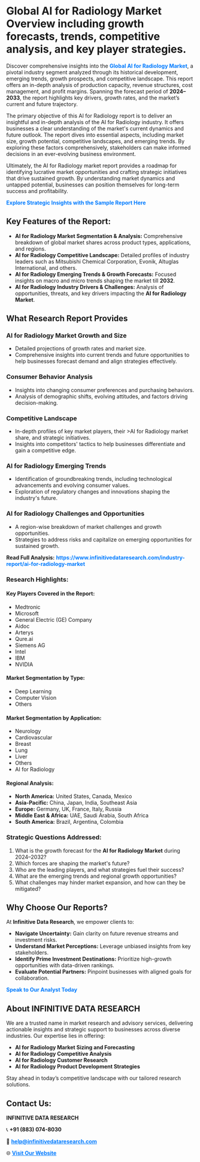 <h1>Global AI for Radiology Market Overview including growth forecasts, trends, competitive analysis, and key player strategies.</h1>
<p>
Discover comprehensive insights into the 
<a href="https://www.infinitivedataresearch.com/industry-report/ai-for-radiology-market" rel="dofollow" style="color: #007BFF; text-decoration: none;"><strong>Global AI for Radiology Market</strong></a>, a pivotal industry segment analyzed through its historical development, emerging trends, growth prospects, and competitive landscape. This report offers an in-depth analysis of production capacity, revenue structures, cost management, and profit margins. Spanning the forecast period of <strong>2024–2033</strong>, the report highlights key drivers, growth rates, and the market’s current and future trajectory.
</p>
<p>
The primary objective of this AI for Radiology report is to deliver an insightful and in-depth analysis of the AI for Radiology industry. It offers businesses a clear understanding of the market's current dynamics and future outlook. The report dives into essential aspects, including market size, growth potential, competitive landscapes, and emerging trends. By exploring these factors comprehensively, stakeholders can make informed decisions in an ever-evolving business environment.
</p>
<p>
Ultimately, the AI for Radiology market report provides a roadmap for identifying lucrative market opportunities and crafting strategic initiatives that drive sustained growth. By understanding market dynamics and untapped potential, businesses can position themselves for long-term success and profitability.
</p>
<p>
<a href="https://www.infinitivedataresearch.com/request-sample/reportId=111631" style="color: #007BFF; text-decoration: none;"><strong>Explore Strategic Insights with the Sample Report Here</strong></a>
</p>

<h2>Key Features of the Report:</h2>
<ul>
<li><strong>AI for Radiology Market Segmentation & Analysis:</strong> Comprehensive breakdown of global market shares across product types, applications, and regions.</li>
<li><strong>AI for Radiology Competitive Landscape:</strong> Detailed profiles of industry leaders such as Mitsubishi Chemical Corporation, Evonik, Altuglas International, and others.</li>
<li><strong>AI for Radiology Emerging Trends & Growth Forecasts:</strong> Focused insights on macro and micro trends shaping the market till <strong>2032</strong>.</li>
<li><strong>AI for Radiology Industry Drivers & Challenges:</strong> Analysis of opportunities, threats, and key drivers impacting the <strong>AI for Radiology Market</strong>.</li>
</ul>

<h2>What Research Report Provides</h2>
<h3>AI for Radiology Market Growth and Size</h3>
<ul>
<li>Detailed projections of growth rates and market size.</li>
<li>Comprehensive insights into current trends and future opportunities to help businesses forecast demand and align strategies effectively.</li>
</ul>

<h3>Consumer Behavior Analysis</h3>
<ul>
<li>Insights into changing consumer preferences and purchasing behaviors.</li>
<li>Analysis of demographic shifts, evolving attitudes, and factors driving decision-making.</li>
</ul>

<h3>Competitive Landscape</h3>
<ul>
<li>In-depth profiles of key market players, their >AI for Radiology market share, and strategic initiatives.</li>
<li>Insights into competitors' tactics to help businesses differentiate and gain a competitive edge.</li>
</ul>

<h3>AI for Radiology Emerging Trends</h3>
<ul>
<li>Identification of groundbreaking trends, including technological advancements and evolving consumer values.</li>
<li>Exploration of regulatory changes and innovations shaping the industry's future.</li>
</ul>

<h3>AI for Radiology Challenges and Opportunities</h3>
<ul>
<li>A region-wise breakdown of market challenges and growth opportunities.</li>
<li>Strategies to address risks and capitalize on emerging opportunities for sustained growth.</li>
</ul>
<p><strong>Read Full Analysis:</strong> <a href="https://www.infinitivedataresearch.com/industry-report/ai-for-radiology-market" rel="dofollow" style="color: #007BFF; text-decoration: none;"><strong>https://www.infinitivedataresearch.com/industry-report/ai-for-radiology-market</strong></a></p>
<h3>Research Highlights:</h3>
<h4>Key Players Covered in the Report:</h4>
<ul><li>Medtronic</li><li>Microsoft</li><li>General Electric (GE) Company</li><li>Aidoc</li><li>Arterys</li><li>Qure.ai</li><li>Siemens AG</li><li>Intel</li><li>IBM</li><li>NVIDIA</li></ul>
<h4>Market Segmentation by Type:</h4>
<ul><li>Deep Learning</li><li>Computer Vision</li><li>Others</li></ul>
<h4>Market Segmentation by Application:</h4>
<ul><li>Neurology</li><li>Cardiovascular</li><li>Breast</li><li>Lung</li><li>Liver</li><li>Others</li><li>AI for Radiology</li></ul>

<h4>Regional Analysis:</h4>
<ul>
<li><strong>North America:</strong> United States, Canada, Mexico</li>
<li><strong>Asia-Pacific:</strong> China, Japan, India, Southeast Asia</li>
<li><strong>Europe:</strong> Germany, UK, France, Italy, Russia</li>
<li><strong>Middle East & Africa:</strong> UAE, Saudi Arabia, South Africa</li>
<li><strong>South America:</strong> Brazil, Argentina, Colombia</li>
</ul>

<h3>Strategic Questions Addressed:</h3>
<ol>
<li>What is the growth forecast for the <strong>AI for Radiology Market</strong> during 2024–2032?</li>
<li>Which forces are shaping the market's future?</li>
<li>Who are the leading players, and what strategies fuel their success?</li>
<li>What are the emerging trends and regional growth opportunities?</li>
<li>What challenges may hinder market expansion, and how can they be mitigated?</li>
</ol>

<h2>Why Choose Our Reports?</h2>
<p>At <strong>Infinitive Data Research</strong>, we empower clients to:</p>
<ul>
<li><strong>Navigate Uncertainty:</strong> Gain clarity on future revenue streams and investment risks.</li>
<li><strong>Understand Market Perceptions:</strong> Leverage unbiased insights from key stakeholders.</li>
<li><strong>Identify Prime Investment Destinations:</strong> Prioritize high-growth opportunities with data-driven rankings.</li>
<li><strong>Evaluate Potential Partners:</strong> Pinpoint businesses with aligned goals for collaboration.</li>
</ul>
<p><a href="https://www.infinitivedataresearch.com/industry-report/ai-for-radiology-market" rel="dofollow" style="color: #007BFF; text-decoration: none;"><strong>Speak to Our Analyst Today</strong></a></p>

<h2>About INFINITIVE DATA RESEARCH</h2>
<p>We are a trusted name in market research and advisory services, delivering actionable insights and strategic support to businesses across diverse industries. Our expertise lies in offering:</p>
<ul>
<li><strong>AI for Radiology Market Sizing and Forecasting</strong></li>
<li><strong>AI for Radiology Competitive Analysis</strong></li>
<li><strong>AI for Radiology Customer Research</strong></li>
<li><strong>AI for Radiology Product Development Strategies</strong></li>
</ul>
<p>Stay ahead in today’s competitive landscape with our tailored research solutions.</p>

<h2>Contact Us:</h2>
<p><strong>INFINITIVE DATA RESEARCH</strong></p>
<p>📞 <strong>+91 (883) 074-8030</strong></p>
<p>📧 <strong><a href="mailto:help@infinitivedataresearch.com" style="color: #007BFF;">help@infinitivedataresearch.com</a></strong></p>
<p>🌐 <strong><a href="https://www.infinitivedataresearch.com" rel="dofollow" style="color: #007BFF;">Visit Our Website</a></strong></p>